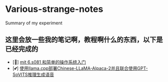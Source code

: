 # Various-strange-notes
Summary of my experiment
## 这里会放一些我的笔记啊，教程啊什么的东西，以下是已经完成的
- [💖] [mit 6.s081 和简单的操作系统入门](https://github.com/molinbing/Various-strange-notes/blob/main/XV6%20labs%20%E5%9B%9E%E9%A1%BE%E6%95%99%E7%A8%8B.md)
- [💕] [使用llama.cpp部署Chinese-LLaMA-Alpaca-2并且联合使用GPT-SoVITS推理生成语音](https://github.com/molinbing/Various-strange-notes/blob/main/%E4%BD%BF%E7%94%A8llama.cpp%E9%83%A8%E7%BD%B2Chinese-LLaMA-Alpaca-2%E5%B9%B6%E4%B8%94%E8%81%94%E5%90%88%E4%BD%BF%E7%94%A8GPT-SoVITS%E6%8E%A8%E7%90%86%E7%94%9F%E6%88%90%E8%AF%AD%E9%9F%B3.md)
